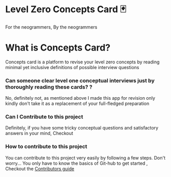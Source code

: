 # Level Zero Concepts Card 🃏
For the neogrammers, By the neogrammers




# What is Concepts Card?

Concepts card is a platform to revise your level zero concepts by reading minimal yet inclusive definitions of possible interview questions 

### Can someone clear level one conceptual interviews just by  thoroughly reading these cards?  ?
No, definitely not, as mentioned above  I made this app for revision only kindly don't take it as a replacement of your full-fledged preparation 


### Can I Contribute to this project
Definitely, if you have some tricky conceptual questions and satisfactory answers in your mind, Checkout 

### How to contribute to this project
 You can contribute to this project very easily by following a few steps. Don't worry...
 You only have to know the basics of Git-hub to get started , Checkout the [Contributors guide](https://github.com/Sen-442b/level-zero-concepts-cards/blob/master/random-concepts-neog/README.md)
 
 

